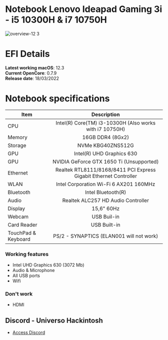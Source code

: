 # Notebook Lenovo Ideapad Gaming 3i - i5 10300H & i7 10750H

![overview-12 3](https://user-images.githubusercontent.com/23700365/158817960-413b6870-4d0e-4eef-b941-272ab61cd9ae.png)

# EFI Details
**Latest working macOS**: 12.3
<br>
**Current OpenCore**: 0.7.9
<br>
**Release date**: 18/03/2022

# Notebook specifications
|Item|Description|
|-|:-------:|
|CPU|Intel(R) Core(TM) i3-10300H (Also works with i7 10750H)|
|Memory|16GB DDR4 (8Gx2)|
|Storage|NVMe KBG40ZNS512G|
|GPU|Intel(R) UHD Graphics 630|
|GPU|NVIDIA GeForce GTX 1650 Ti (Unsupported)|
|Ethernet|Realtek RTL8111/8168/8411 PCI Express Gigabit Ethernet Controller|
|WLAN|Intel Corporation Wi-Fi 6 AX201 160MHz|
|Bluetooth|Intel Bluetooth(R)|
|Audio|Realtek ALC257 HD Audio Controller|
|Display|15,6" 60Hz|
|Webcam|USB Buil-in|
|Card Reader|USB Built-in|
|TouchPad & Keyboard|PS/2 - SYNAPTICS (ELAN001 will not work)|

### Working features
- Intel UHD Graphics 630 (3072 Mb)
- Audio & Microphone
- All USB ports
- Wifi

### Don't work
- HDMI

## Discord - Universo Hackintosh
- [Access Discord](https://discord.universohackintosh.com.br)
